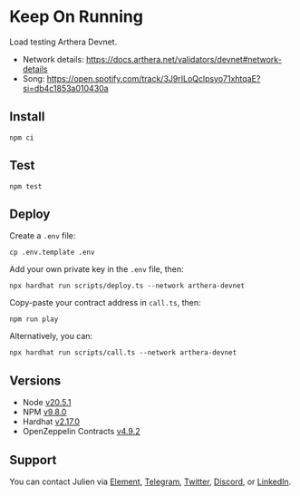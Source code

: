 # Keep On Running

Load testing Arthera Devnet.

- Network details: https://docs.arthera.net/validators/devnet#network-details 
- Song: https://open.spotify.com/track/3J9rILoQclpsyo71xhtqaE?si=db4c1853a010430a 

## Install

```
npm ci
```

## Test

```
npm test
```

## Deploy

Create a `.env` file:

```
cp .env.template .env
```

Add your own private key in the `.env` file, then: 

```
npx hardhat run scripts/deploy.ts --network arthera-devnet
```

Copy-paste your contract address in `call.ts`, then: 

```
npm run play
```

Alternatively, you can:

```
npx hardhat run scripts/call.ts --network arthera-devnet
```

## Versions

- Node [v20.5.1](https://nodejs.org/uk/blog/release/v20.5.1/)
- NPM [v9.8.0](https://github.com/npm/cli/releases/tag/v9.8.0)
- Hardhat [v2.17.0](https://github.com/NomicFoundation/hardhat/releases/tag/hardhat%402.17.0)
- OpenZeppelin Contracts [v4.9.2](https://github.com/OpenZeppelin/openzeppelin-contracts/releases/tag/v4.9.2)

## Support

You can contact Julien via [Element](https://matrix.to/#/@julienbrg:matrix.org), [Telegram](https://t.me/julienbrg), [Twitter](https://twitter.com/julienbrg), [Discord](https://discordapp.com/users/julienbrg), or [LinkedIn](https://www.linkedin.com/in/julienberanger/).